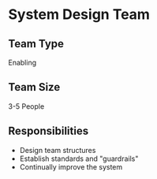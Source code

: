 # System Design Team

## Team Type
Enabling

## Team Size
3-5 People

## Responsibilities
* Design team structures
* Establish standards and "guardrails"
* Continually improve the system
